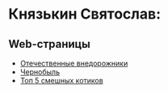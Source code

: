 # Князькин Святослав:

## Web-страницы
* [Отечественные внедорожники](vnedorozhniki/)
* [Чернобыль](chernobyl/)
* [Топ 5 смешных котиков](cats/)
